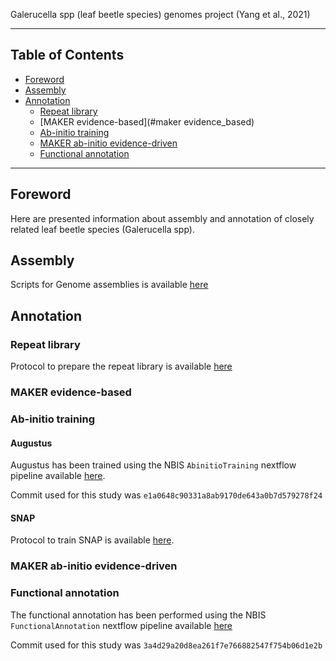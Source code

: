 
Galerucella spp (leaf beetle species) genomes project (Yang et al., 2021)

---------------------------

## Table of Contents

   * [Foreword](#foreword)
   * [Assembly](#assembly)
   * [Annotation](#Annotation)  
      * [Repeat library](#repeat_library)
      * [MAKER evidence-based](#maker evidence_based)
      * [Ab-initio training](#ab_initio_training)
      * [MAKER ab-initio evidence-driven](maker_ab_initio_evidence_driven)
      * [Functional annotation](functional_annotation)

---------------------------

## Foreword

Here are presented information about assembly and annotation of closely related leaf beetle species (Galerucella spp).

## Assembly

Scripts for Genome assemblies is available [here](./commandline_genome_assembly_polishing.md)

## Annotation

### Repeat library

Protocol to prepare the repeat library is available [here](https://www.biostars.org/p/411101/#411101)

### MAKER evidence-based

### Ab-initio training

#### Augustus

Augustus has been trained using the NBIS `AbinitioTraining` nextflow pipeline available [here](https://github.com/NBISweden/pipelines-nextflow).

Commit used for this study was `e1a0648c90331a8ab9170de643a0b7d579278f24`

#### SNAP

Protocol to train SNAP is available [here](./snap_training.md).

### MAKER ab-initio evidence-driven

### Functional annotation

The functional annotation has been performed using the NBIS `FunctionalAnnotation` nextflow pipeline available [here](https://github.com/NBISweden/pipelines-nextflow)

Commit used for this study was `3a4d29a20d8ea261f7e766882547f754b06d1e2b`
